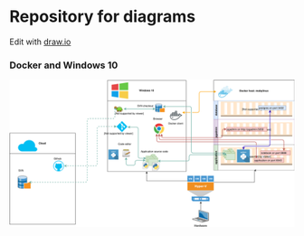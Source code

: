 # Repository for diagrams

Edit with [draw.io](https://draw.io)


### Docker and Windows 10

![Docker and Windows10.svg](./Docker%20and%20Windows10.svg?sanitize=true)
